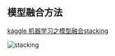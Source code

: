 ## 模型融合方法



[kaggle 机器学习之模型融合stacking](https://zhuanlan.zhihu.com/p/26890738)

![stacking](D:\A02UESTCGraduate05\找个好工作\MyInterviewBot\Algorithm_机器学习算法知识&框架\figures\stacking.png)
